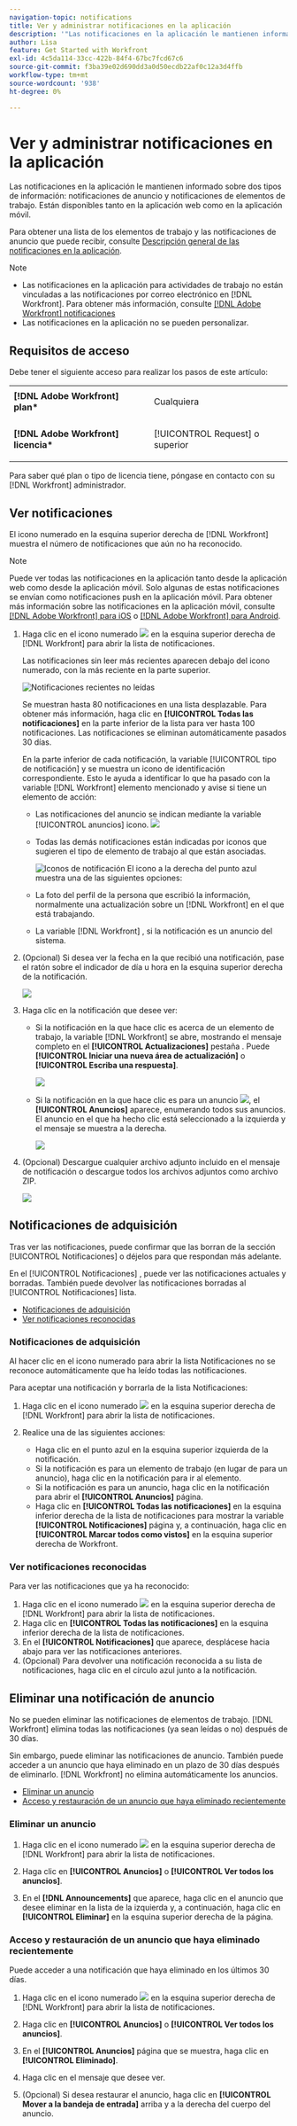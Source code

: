 ```yaml
---
navigation-topic: notifications
title: Ver y administrar notificaciones en la aplicación
description: '"Las notificaciones en la aplicación le mantienen informado sobre dos tipos de información: notificaciones de anuncio y notificaciones de elementos de trabajo. Están disponibles tanto en la aplicación web como en la aplicación móvil".'
author: Lisa
feature: Get Started with Workfront
exl-id: 4c5da114-33cc-422b-84f4-67bc7fcd67c6
source-git-commit: f3ba39e02d690dd3a0d50ecdb22af0c12a3d4ffb
workflow-type: tm+mt
source-wordcount: '938'
ht-degree: 0%

---
```


# Ver y administrar notificaciones en la aplicación

Las notificaciones en la aplicación le mantienen informado sobre dos tipos de información: notificaciones de anuncio y notificaciones de elementos de trabajo. Están disponibles tanto en la aplicación web como en la aplicación móvil.

Para obtener una lista de los elementos de trabajo y las notificaciones de anuncio que puede recibir, consulte [Descripción general de las notificaciones en la aplicación](../../workfront-basics/using-notifications/in-app-notifications-overview.md).

>[!NOTE]
>
>* Las notificaciones en la aplicación para actividades de trabajo no están vinculadas a las notificaciones por correo electrónico en [!DNL Workfront]. Para obtener más información, consulte [[!DNL Adobe Workfront] notificaciones](../../workfront-basics/using-notifications/wf-notifications.md)
>* Las notificaciones en la aplicación no se pueden personalizar.
>




## Requisitos de acceso

Debe tener el siguiente acceso para realizar los pasos de este artículo:

<table style="table-layout:auto"> 
 <col> 
 </col> 
 <col> 
 </col> 
 <tbody> 
  <tr> 
   <td role="rowheader"><strong>[!DNL Adobe Workfront] plan*</strong></td> 
   <td> <p>Cualquiera</p> </td> 
  </tr> 
  <tr> 
   <td role="rowheader"><strong>[!DNL Adobe Workfront] licencia*</strong></td> 
   <td> <p>[!UICONTROL Request] o superior</p> </td> 
  </tr> 
 </tbody> 
</table>

Para saber qué plan o tipo de licencia tiene, póngase en contacto con su [!DNL Workfront] administrador.

## Ver notificaciones

El icono numerado en la esquina superior derecha de [!DNL Workfront] muestra el número de notificaciones que aún no ha reconocido.

>[!NOTE]
>
>Puede ver todas las notificaciones en la aplicación tanto desde la aplicación web como desde la aplicación móvil. Solo algunas de estas notificaciones se envían como notificaciones push en la aplicación móvil. Para obtener más información sobre las notificaciones en la aplicación móvil, consulte [[!DNL Adobe Workfront] para iOS](../../workfront-basics/mobile-apps/using-the-workfront-mobile-app/workfront-for-ios.md) o [[!DNL Adobe Workfront] para Android](../../workfront-basics/mobile-apps/using-the-workfront-mobile-app/workfront-for-android.md).

1. Haga clic en el icono numerado ![](assets/notifications-icon-jewel.jpg) en la esquina superior derecha de [!DNL Workfront] para abrir la lista de notificaciones.

   Las notificaciones sin leer más recientes aparecen debajo del icono numerado, con la más reciente en la parte superior.

   ![Notificaciones recientes no leídas](assets/qs-notifications-350x330.png)

   Se muestran hasta 80 notificaciones en una lista desplazable. Para obtener más información, haga clic en **[!UICONTROL Todas las notificaciones]** en la parte inferior de la lista para ver hasta 100 notificaciones. Las notificaciones se eliminan automáticamente pasados 30 días.

   En la parte inferior de cada notificación, la variable [!UICONTROL tipo de notificación] y se muestra un icono de identificación correspondiente. Esto le ayuda a identificar lo que ha pasado con la variable [!DNL Workfront] elemento mencionado y avise si tiene un elemento de acción:

   * Las notificaciones del anuncio se indican mediante la variable [!UICONTROL anuncios] icono. ![](assets/announcement.png)

   * Todas las demás notificaciones están indicadas por iconos que sugieren el tipo de elemento de trabajo al que están asociadas.

      ![Iconos de notificación](assets/ntfcntype&icon-350x330.png)
El icono a la derecha del punto azul muestra una de las siguientes opciones:

   * La foto del perfil de la persona que escribió la información, normalmente una actualización sobre un [!DNL Workfront] en el que está trabajando.
   * La variable [!DNL Workfront] , si la notificación es un anuncio del sistema.


1. (Opcional) Si desea ver la fecha en la que recibió una notificación, pase el ratón sobre el indicador de día u hora en la esquina superior derecha de la notificación.

   ![](assets/hoveroverdate-350x437.png)

1. Haga clic en la notificación que desee ver:

   * Si la notificación en la que hace clic es acerca de un elemento de trabajo, la variable [!DNL Workfront] se abre, mostrando el mensaje completo en el **[!UICONTROL Actualizaciones]** pestaña . Puede **[!UICONTROL Iniciar una nueva área de actualización]** o **[!UICONTROL Escriba una respuesta]**.

      ![](assets/object-opens-click-work-ntfctn-qs-350x183.png)

   * Si la notificación en la que hace clic es para un anuncio ![](assets/announcement.png), el **[!UICONTROL Anuncios]** aparece, enumerando todos sus anuncios. El anuncio en el que ha hecho clic está seleccionado a la izquierda y el mensaje se muestra a la derecha.

      ![](assets/announcements-page-qs-350x210.png)

1. (Opcional) Descargue cualquier archivo adjunto incluido en el mensaje de notificación o descargue todos los archivos adjuntos como archivo ZIP.

   ![](assets/download-attachments-350x106.png)

## Notificaciones de adquisición

Tras ver las notificaciones, puede confirmar que las borran de la sección [!UICONTROL Notificaciones] o déjelos para que respondan más adelante.

En el [!UICONTROL Notificaciones] , puede ver las notificaciones actuales y borradas. También puede devolver las notificaciones borradas al [!UICONTROL Notificaciones] lista.

* [Notificaciones de adquisición](#acknowledge-notifications)
* [Ver notificaciones reconocidas](#view-acknowledged-notifications)

### Notificaciones de adquisición

Al hacer clic en el icono numerado para abrir la lista Notificaciones no se reconoce automáticamente que ha leído todas las notificaciones.

Para aceptar una notificación y borrarla de la lista Notificaciones:

1. Haga clic en el icono numerado ![](assets/notifications-icon-jewel.jpg) en la esquina superior derecha de [!DNL Workfront] para abrir la lista de notificaciones.
1. Realice una de las siguientes acciones:

   * Haga clic en el punto azul en la esquina superior izquierda de la notificación.
   * Si la notificación es para un elemento de trabajo (en lugar de para un anuncio), haga clic en la notificación para ir al elemento.
   * Si la notificación es para un anuncio, haga clic en la notificación para abrir el **[!UICONTROL Anuncios]** página.
   * Haga clic en **[!UICONTROL Todas las notificaciones]** en la esquina inferior derecha de la lista de notificaciones para mostrar la variable **[!UICONTROL Notificaciones]** página y, a continuación, haga clic en **[!UICONTROL Marcar todos como vistos]** en la esquina superior derecha de Workfront.

### Ver notificaciones reconocidas

Para ver las notificaciones que ya ha reconocido:

1. Haga clic en el icono numerado ![](assets/notifications-icon-jewel.jpg) en la esquina superior derecha de [!DNL Workfront] para abrir la lista de notificaciones.
1. Haga clic en **[!UICONTROL Todas las notificaciones]** en la esquina inferior derecha de la lista de notificaciones.
1. En el **[!UICONTROL Notificaciones]** que aparece, desplácese hacia abajo para ver las notificaciones anteriores.
1. (Opcional) Para devolver una notificación reconocida a su lista de notificaciones, haga clic en el círculo azul junto a la notificación.

## Eliminar una notificación de anuncio

No se pueden eliminar las notificaciones de elementos de trabajo. [!DNL Workfront] elimina todas las notificaciones (ya sean leídas o no) después de 30 días.

Sin embargo, puede eliminar las notificaciones de anuncio. También puede acceder a un anuncio que haya eliminado en un plazo de 30 días después de eliminarlo. [!DNL Workfront] no elimina automáticamente los anuncios.

* [Eliminar un anuncio](#delete-an-announcement)
* [Acceso y restauración de un anuncio que haya eliminado recientemente](#access-and-restore-an-announcement-you-deleted-recently)

### Eliminar un anuncio

1. Haga clic en el icono numerado ![](assets/notifications-icon-jewel.jpg) en la esquina superior derecha de [!DNL Workfront] para abrir la lista de notificaciones.
1. Haga clic en **[!UICONTROL Anuncios]** o **[!UICONTROL Ver todos los anuncios]**.

1. En el **[!DNL Announcements]** que aparece, haga clic en el anuncio que desee eliminar en la lista de la izquierda y, a continuación, haga clic en **[!UICONTROL Eliminar]** en la esquina superior derecha de la página.

### Acceso y restauración de un anuncio que haya eliminado recientemente

Puede acceder a una notificación que haya eliminado en los últimos 30 días.

1. Haga clic en el icono numerado ![](assets/notifications-icon-jewel.jpg) en la esquina superior derecha de [!DNL Workfront] para abrir la lista de notificaciones.
1. Haga clic en **[!UICONTROL Anuncios]** o **[!UICONTROL Ver todos los anuncios]**.

1. En el **[!UICONTROL Anuncios]** página que se muestra, haga clic en **[!UICONTROL Eliminado]**.

1. Haga clic en el mensaje que desee ver.
1. (Opcional) Si desea restaurar el anuncio, haga clic en **[!UICONTROL Mover a la bandeja de entrada]** arriba y a la derecha del cuerpo del anuncio.
